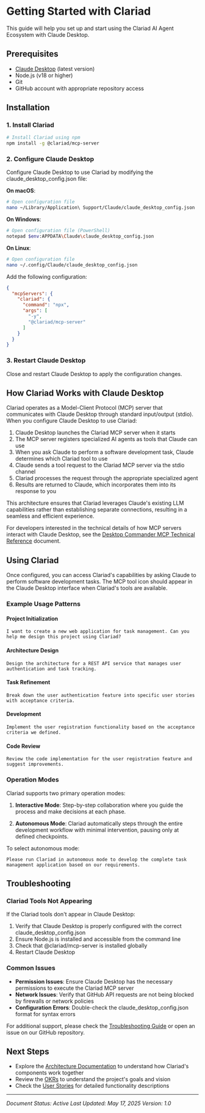 # Getting Started with Clariad

This guide will help you set up and start using the Clariad AI Agent Ecosystem with Claude Desktop.

## Prerequisites

- [Claude Desktop](https://claude.ai/download) (latest version)
- Node.js (v18 or higher)
- Git
- GitHub account with appropriate repository access

## Installation

### 1. Install Clariad

```bash
# Install Clariad using npm
npm install -g @clariad/mcp-server
```

### 2. Configure Claude Desktop

Configure Claude Desktop to use Clariad by modifying the claude_desktop_config.json file:

**On macOS**:
```bash
# Open configuration file
nano ~/Library/Application\ Support/Claude/claude_desktop_config.json
```

**On Windows**:
```bash
# Open configuration file (PowerShell)
notepad $env:APPDATA\Claude\claude_desktop_config.json
```

**On Linux**:
```bash
# Open configuration file
nano ~/.config/Claude/claude_desktop_config.json
```

Add the following configuration:

```json
{
  "mcpServers": {
    "clariad": {
      "command": "npx",
      "args": [
        "-y",
        "@clariad/mcp-server"
      ]
    }
  }
}
```

### 3. Restart Claude Desktop

Close and restart Claude Desktop to apply the configuration changes.

## How Clariad Works with Claude Desktop

Clariad operates as a Model-Client Protocol (MCP) server that communicates with Claude Desktop through standard input/output (stdio). When you configure Claude Desktop to use Clariad:

1. Claude Desktop launches the Clariad MCP server when it starts
2. The MCP server registers specialized AI agents as tools that Claude can use
3. When you ask Claude to perform a software development task, Claude determines which Clariad tool to use
4. Claude sends a tool request to the Clariad MCP server via the stdio channel
5. Clariad processes the request through the appropriate specialized agent
6. Results are returned to Claude, which incorporates them into its response to you

This architecture ensures that Clariad leverages Claude's existing LLM capabilities rather than establishing separate connections, resulting in a seamless and efficient experience.

For developers interested in the technical details of how MCP servers interact with Claude Desktop, see the [Desktop Commander MCP Technical Reference](./references/Desktop_Commander_MCP_Technical_Reference.md) document.

## Using Clariad

Once configured, you can access Clariad's capabilities by asking Claude to perform software development tasks. The MCP tool icon should appear in the Claude Desktop interface when Clariad's tools are available.

### Example Usage Patterns

#### Project Initialization

```
I want to create a new web application for task management. Can you help me design this project using Clariad?
```

#### Architecture Design

```
Design the architecture for a REST API service that manages user authentication and task tracking.
```

#### Task Refinement

```
Break down the user authentication feature into specific user stories with acceptance criteria.
```

#### Development

```
Implement the user registration functionality based on the acceptance criteria we defined.
```

#### Code Review

```
Review the code implementation for the user registration feature and suggest improvements.
```

### Operation Modes

Clariad supports two primary operation modes:

1. **Interactive Mode**: Step-by-step collaboration where you guide the process and make decisions at each phase.

2. **Autonomous Mode**: Clariad automatically steps through the entire development workflow with minimal intervention, pausing only at defined checkpoints.

To select autonomous mode:
```
Please run Clariad in autonomous mode to develop the complete task management application based on our requirements.
```

## Troubleshooting

### Clariad Tools Not Appearing

If the Clariad tools don't appear in Claude Desktop:

1. Verify that Claude Desktop is properly configured with the correct claude_desktop_config.json
2. Ensure Node.js is installed and accessible from the command line
3. Check that @clariad/mcp-server is installed globally
4. Restart Claude Desktop

### Common Issues

- **Permission Issues**: Ensure Claude Desktop has the necessary permissions to execute the Clariad MCP server
- **Network Issues**: Verify that GitHub API requests are not being blocked by firewalls or network policies
- **Configuration Errors**: Double-check the claude_desktop_config.json format for syntax errors

For additional support, please check the [Troubleshooting Guide](./troubleshooting.md) or open an issue on our GitHub repository.

## Next Steps

- Explore the [Architecture Documentation](./Architecture.md) to understand how Clariad's components work together
- Review the [OKRs](./OKRs.md) to understand the project's goals and vision
- Check the [User Stories](./user_stories/README.md) for detailed functionality descriptions

---

*Document Status: Active*
*Last Updated: May 17, 2025*
*Version: 1.0*
